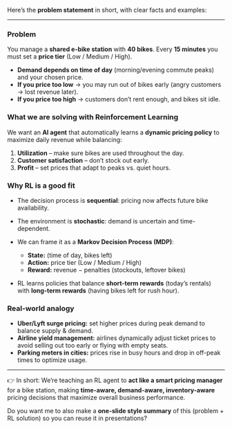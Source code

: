 

Here’s the **problem statement** in short, with clear facts and examples:

---

### Problem

You manage a **shared e-bike station** with **40 bikes**. Every **15 minutes** you must set a **price tier** (Low / Medium / High).

* **Demand depends on time of day** (morning/evening commute peaks) and your chosen price.
* **If you price too low** → you may run out of bikes early (angry customers → lost revenue later).
* **If you price too high** → customers don’t rent enough, and bikes sit idle.

### What we are solving with Reinforcement Learning

We want an **AI agent** that automatically learns a **dynamic pricing policy** to maximize daily revenue while balancing:

1. **Utilization** – make sure bikes are used throughout the day.
2. **Customer satisfaction** – don’t stock out early.
3. **Profit** – set prices that adapt to peaks vs. quiet hours.

### Why RL is a good fit

* The decision process is **sequential**: pricing now affects future bike availability.
* The environment is **stochastic**: demand is uncertain and time-dependent.
* We can frame it as a **Markov Decision Process (MDP)**:

  * **State:** (time of day, bikes left)
  * **Action:** price tier (Low / Medium / High)
  * **Reward:** revenue − penalties (stockouts, leftover bikes)
* RL learns policies that balance **short-term rewards** (today’s rentals) with **long-term rewards** (having bikes left for rush hour).

### Real-world analogy

* **Uber/Lyft surge pricing:** set higher prices during peak demand to balance supply & demand.
* **Airline yield management:** airlines dynamically adjust ticket prices to avoid selling out too early or flying with empty seats.
* **Parking meters in cities:** prices rise in busy hours and drop in off-peak times to optimize usage.

---

👉 In short:
We’re teaching an RL agent to **act like a smart pricing manager** for a bike station, making **time-aware, demand-aware, inventory-aware** pricing decisions that maximize overall business performance.

Do you want me to also make a **one-slide style summary** of this (problem + RL solution) so you can reuse it in presentations?
